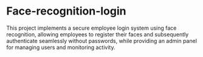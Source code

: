 # Face-recognition-login
This project implements a secure employee login system using face recognition, allowing employees to register their faces and subsequently authenticate seamlessly without passwords, while providing an admin panel for managing users and monitoring activity.
